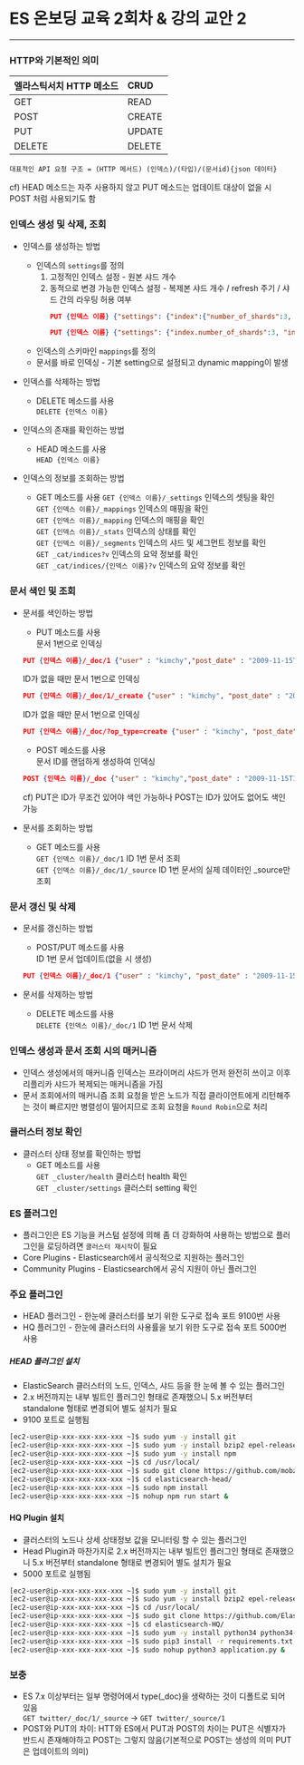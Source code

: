 # ES 온보딩 교육 2회차 & 강의 교안 2

<hr>

### HTTP와 기본적인 의미
| 엘라스틱서치 HTTP 메소드 | CRUD |
|:------------|:------------|
| GET | READ |
| POST | CREATE |
| PUT | UPDATE |
| DELETE | DELETE |

`대표적인 API 요청 구조 = (HTTP 메서드) (인덱스)/(타입)/(문서id){json 데이터}`  

cf) HEAD 메소드는 자주 사용하지 않고 PUT 메소드는 업데이트 대상이 없을 시 POST 처럼 사용되기도 함

### 인덱스 생성 및 삭제, 조회
* 인덱스를 생성하는 방법
    * 인덱스의 `settings`를 정의
        1. 고정적인 인덱스 설정 - 원본 샤드 개수
        2. 동적으로 변경 가능한 인덱스 설정 - 복제본 샤드 개수 / refresh 주기 / 샤드 간의 라우팅 허용 여부  
            ```json 
            PUT {인덱스 이름} {"settings": {"index":{"number_of_shards":3, "number_of_replicas":1}}}
            ```
            ```json
            PUT {인덱스 이름} {"settings": {"index.number_of_shards":3, "index.number_of_replicas":1}
            ```
    * 인덱스의 스키마인 `mappings`를 정의  
    * 문서를 바로 인덱싱 - 기본 setting으로 설정되고 dynamic mapping이 발생

* 인덱스를 삭제하는 방법
    * DELETE 메소드를 사용  
    `DELETE {인덱스 이름}`

* 인덱스의 존재를 확인하는 방법
    * HEAD 메소드를 사용  
    `HEAD {인덱스 이름}` 

* 인덱스의 정보를 조회하는 방법
    * GET 메소드를 사용
    `GET {인덱스 이름}/_settings` 인덱스의 셋팅을 확인  
    `GET {인덱스 이름}/_mappings` 인덱스의 매핑을 확인  
    `GET {인덱스 이름}/_mapping` 인덱스의 매핑을 확인  
    `GET {인덱스 이름}/_stats` 인덱스의 상태를 확인  
    `GET {인덱스 이름}/_segments` 인덱스의 샤드 및 세그먼트 정보를 확인  
    `GET _cat/indices?v` 인덱스의 요약 정보를 확인  
    `GET _cat/indices/{인덱스 이름}?v` 인덱스의 요약 정보를 확인  

### 문서 색인 및 조회
* 문서를 색인하는 방법
    * PUT 메소드를 사용  
    문서 1번으로 인덱싱  
    ```json
    PUT {인덱스 이름}/_doc/1 {"user" : "kimchy","post_date" : "2009-11-15T14:12:12", "message" : "trying out Elasticsearch"}
    ```  
    ID가 없을 때만 문서 1번으로 인덱싱  
    ```json 
    PUT {인덱스 이름}/_doc/1/_create {"user" : "kimchy", "post_date" : "2009-11-15T14:12:12", "message" : "trying out Elasticsearch"}
    ```  
    ID가 없을 때만 문서 1번으로 인덱싱  
    ```json
    PUT {인덱스 이름}/_doc/?op_type=create {"user" : "kimchy", "post_date" : "2009-11-15T14:12:12", "message" : "trying out Elasticsearch"}
    ```  
    * POST 메소드를 사용  
    문서 ID를 랜덤하게 생성하여 인덱싱
    ```json
    POST {인덱스 이름}/_doc {"user" : "kimchy","post_date" : "2009-11-15T14:12:12", "message" : "trying out Elasticsearch"}
    ```  
    cf) PUT은 ID가 무조건 있어야 색인 가능하나 POST는 ID가 있어도 없어도 색인 가능

* 문서를 조회하는 방법
    * GET 메소드를 사용  
    `GET {인덱스 이름}/_doc/1` ID 1번 문서 조회  
    `GET {인덱스 이름}/_doc/1/_source` ID 1번 문서의 실제 데이터인 _source만 조회


### 문서 갱신 및 삭제
* 문서를 갱신하는 방법
    * POST/PUT 메소드를 사용  
    ID 1번 문서 업데이트(없을 시 생성)
    ```json
    PUT {인덱스 이름}/_doc/1 {"user" : "kimchy", "post_date" : "2009-11-15T14:12:12", "message" : "trying out Elasticsearch"}
    ```

* 문서를 삭제하는 방법
    * DELETE 메소드를 사용  
    `DELETE {인덱스 이름}/_doc/1` ID 1번 문서 삭제

### 인덱스 생성과 문서 조회 시의 매커니즘
* 인덱스 생성에서의 매커니즘
    인덱스는 프라이머리 샤드가 먼저 완전히 쓰이고 이후 리플리카 샤드가 복제되는 매커니즘을 가짐
* 문서 조회에서의 매커니즘
    조회 요청을 받은 노드가 직접 클라이언트에게 리턴해주는 것이 빠르지만 병렬성이 떨어지므로 조회 요청을 `Round Robin`으로 처리

### 클러스터 정보 확인
* 클러스터 상태 정보를 확인하는 방법
    * GET 메소드를 사용  
    `GET _cluster/health` 클러스터 health 확인  
    `GET _cluster/settings` 클러스터 setting 확인

### ES 플러그인
* 플러그인은 ES 기능을 커스텀 설정에 의해 좀 더 강화하여 사용하는 방법으로 플러그인을 로딩하려면 `클러스터 재시작`이 필요
* Core Plugins - Elasticsearch에서 공식적으로 지원하는 플러그인
* Community Plugins - Elasticsearch에서 공식 지원이 아닌 플러그인

### 주요 플러그인
* HEAD 플러그인 - 한눈에 클러스터를 보기 위한 도구로 접속 포트 9100번 사용
* HQ 플러그인 - 한눈에 클러스터의 사용률을 보기 위한 도구로 접속 포트 5000번 사용

##### HEAD 플러그인 설치 
* ElasticSearch 클러스터의 노드, 인덱스, 샤드 등을 한 눈에 볼 수 있는 플러그인
* 2.x 버전까지는 내부 빌트인 플러그인 형태로 존재했으니 5.x 버전부터 standalone 형태로 변경되어 별도 설치가 필요
* 9100 포트로 실행됨

```bash
[ec2-user@ip-xxx-xxx-xxx-xxx ~]$ sudo yum -y install git
[ec2-user@ip-xxx-xxx-xxx-xxx ~]$ sudo yum -y install bzip2 epel-release
[ec2-user@ip-xxx-xxx-xxx-xxx ~]$ sudo yum -y install npm
[ec2-user@ip-xxx-xxx-xxx-xxx ~]$ cd /usr/local/
[ec2-user@ip-xxx-xxx-xxx-xxx ~]$ sudo git clone https://github.com/mobz/elasticsearch-head.git
[ec2-user@ip-xxx-xxx-xxx-xxx ~]$ cd elasticsearch-head/
[ec2-user@ip-xxx-xxx-xxx-xxx ~]$ sudo npm install
[ec2-user@ip-xxx-xxx-xxx-xxx ~]$ nohup npm run start &
```

#### HQ Plugin 설치 
* 클러스터의 노드나 상세 상태정보 값을 모니터링 할 수 있는 플러그인
* Head Plugin과 마찬가지로 2.x 버전까지는 내부 빌트인 플러그인 형태로 존재했으니 5.x 버전부터 standalone 형태로 변경되어 별도 설치가 필요
* 5000 포트로 실행됨

```bash
[ec2-user@ip-xxx-xxx-xxx-xxx ~]$ sudo yum -y install git
[ec2-user@ip-xxx-xxx-xxx-xxx ~]$ sudo yum -y install bzip2 epel-release
[ec2-user@ip-xxx-xxx-xxx-xxx ~]$ cd /usr/local/
[ec2-user@ip-xxx-xxx-xxx-xxx ~]$ sudo git clone https://github.com/ElasticHQ/elasticsearch-HQ.git
[ec2-user@ip-xxx-xxx-xxx-xxx ~]$ cd elasticsearch-HQ/
[ec2-user@ip-xxx-xxx-xxx-xxx ~]$ sudo yum -y install python34 python34-pip
[ec2-user@ip-xxx-xxx-xxx-xxx ~]$ sudo pip3 install -r requirements.txt
[ec2-user@ip-xxx-xxx-xxx-xxx ~]$ sudo nohup python3 application.py &
```

### 보충
* ES 7.x 이상부터는 일부 명령어에서 type(_doc)을 생략하는 것이 디폴트로 되어 있음  
  `GET twitter/_doc/1/_source` -> `GET twitter/_source/1`
* POST와 PUT의 차이: HTT와 ES에서 PUT과 POST의 차이는 PUT은 식별자가 반드시 존재해야하고 POST는 그렇지 않음(기본적으로 POST는 생성의 의미 PUT은 업데이트의 의미)
